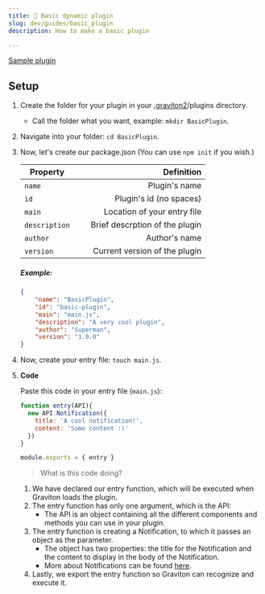 ```yaml
---
title: 🧵 Basic dynamic plugin
slug: dev/guides/basic_plugin
description: How to make a basic plugin

---
```



[Sample plugin](https://github.com/Graviton-Code-Editor/sample-plugin)

## Setup

1. Create the folder for your plugin in your [.graviton2](/docs/dev/fundamentals/graviton2)/plugins directory.

	* Call the folder what you want, example: `mkdir BasicPlugin`.
2. Navigate into your folder: `cd BasicPlugin`.

3. Now, let's create our package.json (You can use `npm init` if you wish.)

	|  Property     &nbsp; &nbsp; &nbsp;| Definition                                                 |
	| ----------------------------------|----------------------------------------------------------: |
	| `name`        &nbsp; &nbsp; &nbsp;| Plugin's name                                              |
	| `id`          &nbsp; &nbsp; &nbsp;| Plugin's id (no spaces)                                    |
	| `main`        &nbsp; &nbsp; &nbsp;| Location of your entry file                                |
	| `description` &nbsp; &nbsp; &nbsp;| Brief descrption of the plugin                             |
	| `author`      &nbsp; &nbsp; &nbsp;| Author's name                                              |
	| `version`     &nbsp; &nbsp; &nbsp;| Current version of the plugin                              |

	##### Example:
	```json
	{
		"name": "BasicPlugin",
		"id": "basic-plugin",
		"main": "main.js",
		"description": "A very cool plugin",
		"author": "Superman",
		"version": "1.0.0"
	}
	```

4. Now, create your entry file: `touch main.js`.

5. <strong>Code</strong>

	Paste this code in your entry file (`main.js`):

	```javascript
	function entry(API){
	  new API.Notification({
	    title: 'A cool notification!',
	    content: 'Some content :)'
	  })
	}

	module.exports = { entry }
	```

	> What is this code doing?
	1. We have declared our entry function, which will be executed when Graviton loads the plugin.
	2. The entry function has only one argument, which is the API:
		* The API is an object containing all the different components and methods you can use in your plugin.
	3. The entry function is creating a Notification, to which it passes an object as the parameter. 
		* The object has two properties: the title for the Notification and the content to display in the body of the Notification.
		* More about Notifications can be found [here](/docs/dev/api/notification).
	4. Lastly, we export the entry function so Graviton can recognize and execute it.